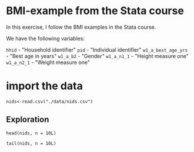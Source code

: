 # BMI-example from the Stata course 

In this exercise, I follow the BMI examples in the Stata course.

We have the following variables:

`hhid`	 - "Household identifier"
`pid`	- "Individual identifier"
`w1_a_best_age_yrs`	- "Best age in years"
`w1_a_b2`	- "Gender"
`w1_a_n1_1`	- "Height measure one"
`w1_a_n2_1`	- "Weight measure one"


# import the data
```{r}
nids<-read.csv("./data/nids.csv")
```

## Exploration

```{r}
head(nids, n = 10L)
```

```{r}
tail(nids, n = 10L)
```